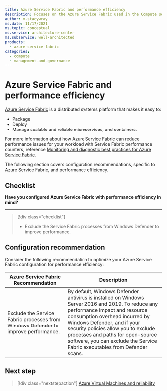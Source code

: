 ```yaml
---
title: Azure Service Fabric and performance efficiency
description: Focuses on the Azure Service Fabric used in the Compute solution to provide best-practice, configuration recommendations, and design considerations related to service performance efficiency.
author: v-stacywray
ms.date: 11/17/2021
ms.topic: conceptual
ms.service: architecture-center
ms.subservice: well-architected
products:
  - azure-service-fabric
categories:
  - compute
  - management-and-governance
---
```


# Azure Service Fabric and performance efficiency

[Azure Service Fabric](/azure/service-fabric/service-fabric-overview) is a distributed systems platform that makes it easy to:

- Package
- Deploy
- Manage scalable and reliable microservices, and containers.

For more information about how Azure Service Fabric can reduce performance issues for your workload with Service Fabric performance counters, reference [Monitoring and diagnostic best practices for Azure Service Fabric](/azure/service-fabric/service-fabric-best-practices-monitoring).

The following section covers configuration recommendations, specific to Azure Service Fabric, and performance efficiency.

## Checklist

**Have you configured Azure Service Fabric with performance efficiency in mind?**
***

> [!div class="checklist"]
> - Exclude the Service Fabric processes from Windows Defender to improve performance.

## Configuration recommendation

Consider the following recommendation to optimize your Azure Service Fabric configuration for performance efficiency:

|Azure Service Fabric Recommendation|Description|
|-----------------------------------|-----------|
|Exclude the Service Fabric processes from Windows Defender to improve performance.|By default, Windows Defender antivirus is installed on Windows Server 2016 and 2019. To reduce any performance impact and resource consumption overhead incurred by Windows Defender, and if your security policies allow you to exclude processes and paths for open-source software, you can exclude the Service Fabric executables from Defender scans.|

## Next step

> [!div class="nextstepaction"]
> [Azure Virtual Machines and reliability](../virtual-machines/reliability.md)
